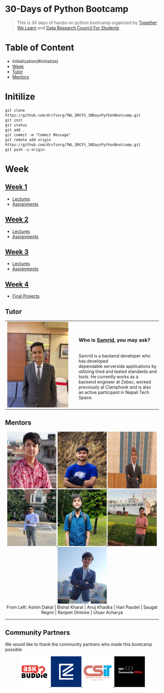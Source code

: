 # 30-Days of Python Bootcamp
> This is 30 days of hands-on python bootcamp organized by [Together We Learn](https://www.facebook.com/togetherwelearn22) and [Data Research Council For Students](https://www.facebook.com/profile.php?id=100077228320202)


# Table of Content
* Initialization(#initialize)
* [Week](#week)
* [Tutor](#tutor)
* [Mentors](#mentors)

# Initilize
```
git clone https://github.com/drcfsorg/TWL_DRCFS_30DaysPythonBootcamp.git
git init
git status
git add .
git commit -m "Commit Message"
git remote add origin https://github.com/drcfsorg/TWL_DRCFS_30DaysPythonBootcamp.git
git push -u origin

```

# Week

## [Week 1](https://github.com/drcfsorg/TWL_DRCFS_30DaysPythonBootcamp/tree/main/Week%201)

- [Lectures](https://github.com/drcfsorg/TWL_DRCFS_30DaysPythonBootcamp/tree/main/Week%201/lectures)
- [Assignments](https://github.com/drcfsorg/TWL_DRCFS_30DaysPythonBootcamp/tree/main/Week%201/Assignments)


## [Week 2](https://github.com/drcfsorg/TWL_DRCFS_30DaysPythonBootcamp/tree/main/Week%202)

- [Lectures](https://github.com/drcfsorg/TWL_DRCFS_30DaysPythonBootcamp/tree/main/Week%202/lectures)
- [Assignments](https://github.com/drcfsorg/TWL_DRCFS_30DaysPythonBootcamp/tree/main/Week%202/Assignments)
  
  
## [Week 3](https://github.com/drcfsorg/TWL_DRCFS_30DaysPythonBootcamp/tree/main/Week%203)

- [Lectures](https://github.com/drcfsorg/TWL_DRCFS_30DaysPythonBootcamp/tree/main/Week%203/lectures)
- [Assignments](https://github.com/drcfsorg/TWL_DRCFS_30DaysPythonBootcamp/tree/main/Week%203/Assignments)


## [Week 4](https://github.com/drcfsorg/TWL_DRCFS_30DaysPythonBootcamp/tree/main/Week%204)

- [Final Projects](https://github.com/drcfsorg/TWL_DRCFS_30DaysPythonBootcamp/tree/main/Week%204/FInal%20Project)


## Tutor

<table >
  <tr>
    <td width="220px"><img src="/imgs/Samrid Pandit.jpg" alt="Samrid Pandit" width="200" height="280" /></td>
    <td><h3>Who is <a href="https://github.com/CaffeineDuck">Samrid</a>, you may ask?</h3> <br>
Samrid is a backend developer who has developed <br> dependable serverside applications by utilizing tired and tested standards and tools. He currently works as a backend engineer at Zebec, worked previously at Clamphook and is also an active participant in Nepali Tech Space.</td>
  </tr>
</table>

## Mentors
<div align="center">
<a href="https://github.com/ashimdahal" target="_blank" rel="noreferrer"> <img src="/imgs/ashim dahal.jpeg" width="161" height="185"/> </a>
<a href="https://github.com/kbshal" target="_blank" rel="noreferrer"> <img src="/imgs/reduced_image.jpg" width="161" height="185"/> </a 
<a href="https://github.com/Anuj-Khadka" target="_blank" rel="noreferrer"> <img src="/imgs/Anuj Khadka.jpg" width="161" height="185"/> </a>              
<a href="https://github.com/dev-hari" target="_blank" rel="noreferrer"> <img src="imgs/hari_paudel.JPG" width="161" height="185"/> </a>  
<a href="https://github.com/regmi-saugat" target="_blank" rel="noreferrer"> <img src="imgs/saugat regmi.jpg" width="161" height="185"/> </a>
<a href="https://www.facebook.com/ranjeet.ghimire.35" target="_blank" rel="noreferrer"> <img src="imgs/ranjeet ghimire.jpg" width="161" height="185"/> </a>
<a href="https://www.facebook.com/profile.php?id=100007249965051" target="_blank" rel="noreferrer"> <img src="imgs/utshav acharya.jpg" width="161" height="185"/> </a>
<br>From Left: Ashim Dahal | Bishal Kharal | Anuj Khadka | Hari Paudel | Saugat Regmi | Ranjeet Ghimire | Utsav Acharya 
</div> 


--- 

## Community Partners

We would like to thank the community partners who made this bootcamp possible

<div align="center">
  <a href="https://www.facebook.com/askbuddie/"> <img height="100" src="/imgs/ask_buddie.png"> </a>
  <a href="https://www.facebook.com/everydaykarmaa/"> <img height="100" src="/imgs/everyday_karma.png"> </a>
  <a href="https://www.facebook.com/csitanpokhara/"> <img height="100" src="/imgs/csit_association_pokhara.png"> </a>
  <a href="https://www.facebook.com/DevCommunityNepal/"> <img height="100" src="/imgs/devcommunity_nepal.png"></a>
</div>
